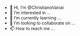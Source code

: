 - 👋 Hi, I’m @ChristianoVaivai
- 👀 I’m interested in ...
- 🌱 I’m currently learning ...
- 💞️ I’m looking to collaborate on ...
- 📫 How to reach me ...

<!---
ChristianoVaivai/ChristianoVaivai is a ✨ special ✨ repository because its `README.md` (this file) appears on your GitHub profile.
You can click the Preview link to take a look at your changes.
--->
